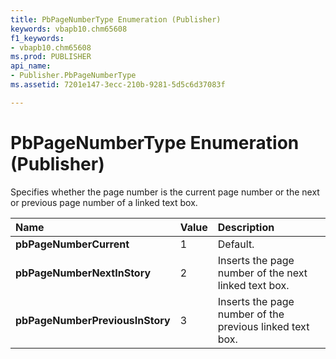 ```yaml
---
title: PbPageNumberType Enumeration (Publisher)
keywords: vbapb10.chm65608
f1_keywords:
- vbapb10.chm65608
ms.prod: PUBLISHER
api_name:
- Publisher.PbPageNumberType
ms.assetid: 7201e147-3ecc-210b-9281-5d5c6d37083f

---
```



# PbPageNumberType Enumeration (Publisher)

Specifies whether the page number is the current page number or the next or previous page number of a linked text box.



|**Name**|**Value**|**Description**|
|:-----|:-----|:-----|
| **pbPageNumberCurrent**|1|Default.|
| **pbPageNumberNextInStory**|2|Inserts the page number of the next linked text box.|
| **pbPageNumberPreviousInStory**|3|Inserts the page number of the previous linked text box.|

